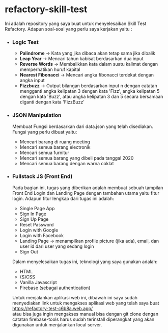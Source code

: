# refactory-skill-test

Ini adalah repository yang saya buat untuk menyelesaikan Skill Test Refactory.
Adapun soal-soal yang perlu saya kerjakan yaitu :

- ### Logic Test
  - **Palindrome** -> Kata yang jika dibaca akan tetap sama jika dibalik  
  - **Leap Year** -> Mencari tahun kabisat berdasarkan dua input
  - **Reverse Words** -> Membalikkan kata dalam suatu kalimat dengan memperhatikan huruf kapital
  - **Nearest Fibonacci** -> Mencari angka fibonacci terdekat dengan angka input
  - **Fizzbuzz** -> Output bilangan berdasarkan input n dengan catatan mengganti angka kelipatan 3 dengan kata 'Fizz', angka kelipatan 5 dengan kata 'Buzz', 
  atau angka kelipatan 3 dan 5 secara bersamaan diganti dengan kata 'FizzBuzz'
  
- ### JSON Manipulation
  Membuat Fungsi berdasarkan dari data.json yang telah disediakan. Fungsi yang perlu dibuat yaitu:
  - Mencari barang di ruang meeting
  - Mencari semua barang electronik
  - Mencari semua furnitur
  - Mencari semua barang yang dibeli pada tanggal 2020
  - Mencari semua barang dengan warna coklat
 
- ### Fullstack JS (Front End)
  Pada bagian ini, tugas yang diberikan adalah membuat sebuah tampilan Front End Login dan Landing Page dengan tambahan utama yaitu fitur login. Adapun fitur lengkap dari tugas ini adalah:
  - Single Page App
  - Sign In Page
  - Sign Up Page
  - Reset Password
  - Login with Google
  - Login with Facebook
  - Landing Page -> menampilkan profile picture (jika ada), email, dan user id dari user yang sedang login
  - Sign Out  
 
  Dalam menyelesaikan tugas ini, teknologi yang saya gunakan adalah:
  - HTML
  - (S)CSS
  - Vanilla Javascript
  - Firebase (sebagai authentication)

  Untuk menjalankan aplikasi web ini, dibawah ini saya sudah menyediakan link untuk mengakses aplikasi web yang telah saya buat  
  <https://refactory-test-c6b8a.web.app/>  
  atau bisa juga ingin mengakses manual bisa dengan git clone dengan catatan firebase-tools harus sudah terinstall diperangkat yang akan digunakan untuk menjalankan local server. 
